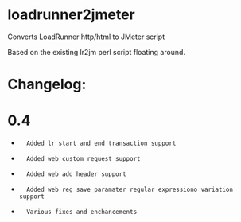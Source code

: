 # loadrunner2jmeter
Converts LoadRunner http/html to JMeter script

Based on the existing lr2jm perl script floating around.

# Changelog:
#	0.4
-		Added lr start and end transaction support
-		Added web custom request support
-		Added web add header support
-		Added web reg save paramater regular expressiono variation support
-		Various fixes and enchancements
